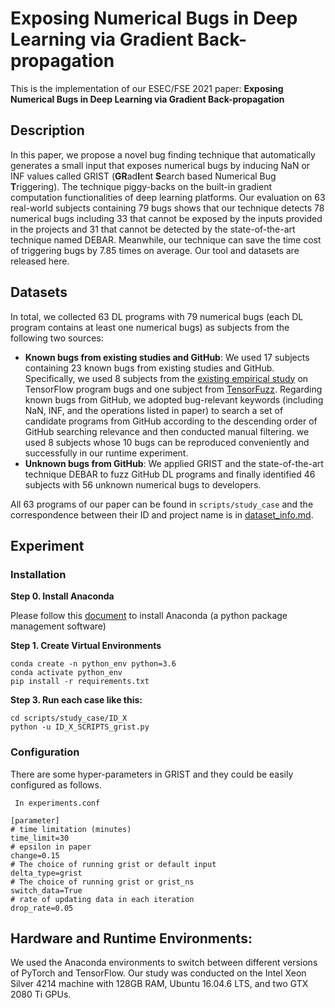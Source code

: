 # Exposing Numerical Bugs in Deep Learning via Gradient Back-propagation

This is the implementation of our ESEC/FSE 2021 paper:  **Exposing Numerical Bugs in Deep Learning via Gradient Back-propagation** 

## Description

In this paper, we propose a novel bug finding technique that automatically generates a small input that exposes numerical bugs by inducing NaN or INF values called GRIST (**GR**ad**I**ent **S**earch based Numerical Bug **T**riggering). The technique piggy-backs on the built-in gradient computation functionalities of deep learning platforms. Our evaluation on 63 real-world subjects  containing 79 bugs shows that our technique  detects 78 numerical bugs including 33 that cannot be exposed by the inputs provided in the projects and 31 that cannot be detected by the state-of-the-art technique named DEBAR. Meanwhile, our technique  can save the time cost of triggering bugs by 7.85 times on average. Our tool and datasets are released here. 

## Datasets

In total, we collected 63 DL programs with 79 numerical bugs (each DL program contains at least one numerical bugs) as subjects from the following two sources: 

- **Known bugs from existing studies and GitHub**: We used 17 subjects containing 23 known bugs from existing studies and GitHub. 
  Specifically, we used 8 subjects from the [existing empirical study](https://github.com/ForeverZyh/TensorFlow-Program-Bugs) on TensorFlow program bugs and one subject from [TensorFuzz](https://github.com/brain-research/tensorfuzz).
  Regarding known bugs from GitHub, we adopted bug-relevant keywords (including NaN, INF, and the operations listed in paper) to search a set of candidate programs from GitHub according to the descending order of GitHub searching relevance and then conducted manual filtering. we used 8 subjects whose 10 bugs can be reproduced conveniently and successfully in our runtime experiment.
- **Unknown bugs from GitHub**: We applied GRIST and the state-of-the-art technique DEBAR to fuzz GitHub DL programs and finally identified 46 subjects with 56 unknown numerical bugs to developers.

All 63 programs of our paper can be found in `scripts/study_case` and the correspondence between their ID and project name is in [dataset_info.md](dataset_info.md).

## Experiment

### Installation

**Step 0. Install Anaconda**

Please follow this [document](https://docs.anaconda.com/anaconda/install/) to install Anaconda (a python package management software) 

**Step 1. Create Virtual Environments**

 ```shell
conda create -n python_env python=3.6
conda activate python_env
pip install -r requirements.txt
 ```

**Step 3. Run each case like this:**

```shell
cd scripts/study_case/ID_X
python -u ID_X_SCRIPTS_grist.py
```

### Configuration

There are some hyper-parameters in GRIST and they could be easily configured as follows.

` In experiments.conf`

```
[parameter]
# time limitation (minutes)
time_limit=30
# epsilon in paper
change=0.15
# The choice of running grist or default input
delta_type=grist
# The choice of running grist or grist_ns
switch_data=True
# rate of updating data in each iteration
drop_rate=0.05
```

## Hardware and Runtime Environments:

We used the Anaconda environments to switch between different versions of PyTorch and TensorFlow. Our study was conducted on the Intel Xeon Silver 4214 machine with 128GB RAM, Ubuntu 16.04.6 LTS, and two GTX 2080 Ti GPUs. 
